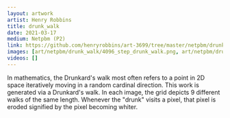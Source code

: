 ```yaml
---
layout: artwork
artist: Henry Robbins
title: drunk_walk
date: 2021-03-17
medium: Netpbm (P2)
link: https://github.com/henryrobbins/art-3699/tree/master/netpbm/drunk_walk
images: [art/netpbm/drunk_walk/4096_step_drunk_walk.png, art/netpbm/drunk_walk/4_step_drunk_walk.png, art/netpbm/drunk_walk/1024_step_drunk_walk.png, art/netpbm/drunk_walk/256_step_drunk_walk.png, art/netpbm/drunk_walk/64_step_drunk_walk.png, art/netpbm/drunk_walk/16_step_drunk_walk.png]
videos: []
---
```

In mathematics, the Drunkard's walk most often refers to a point in 2D space
iteratively moving in a random cardinal direction. This work is generated via a
Drunkard's walk. In each image, the grid depicts 9 different walks of the same
length. Whenever the "drunk" visits a pixel, that pixel is eroded signified by
the pixel becoming whiter.

